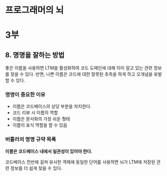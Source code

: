 # 프로그래머의 뇌

# 3부

## 8. 명명을 잘하는 방법

좋은 이름을 사용하면 LTM을 활성화하여 코드 도메인에 대해 이미 알고 있는 관련 정보를 찾을 수 있다. 반면, 나쁜 이름은 코드에 대한 잘못된 추측을 하게 하고 오개념을 유발할 수 있다.

### 명명이 중요한 이유

- 이름은 코드베이스의 상당 부분을 차지한다.
- 코드 리뷰 시 이름의 역할
- 이름은 문서화의 가장 쉬운 형태
- 이름이 표식 역할을 할 수 있음

### 버틀러의 명명 규약 목록

**이름은 코드베이스 내에서 일관성이 있어야 한다.**

코드베이스 전반에 걸쳐 유사한 객체에 동일한 단어를 사용하면 뇌가 LTM에 저장된 관련 정보를 더 쉽게 찾을 수 있다.
